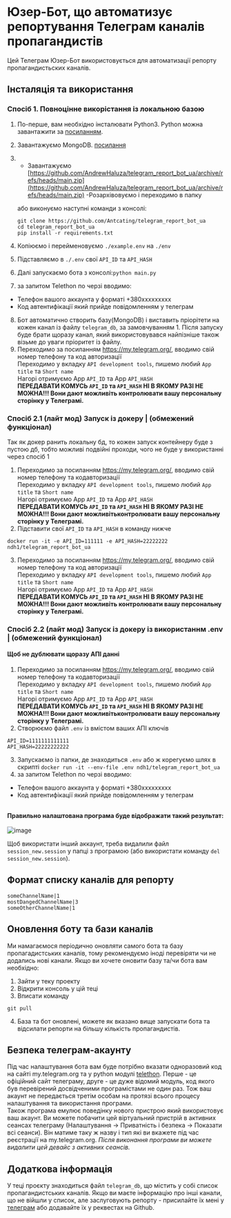 # Юзер-Бот, що автоматизує репортування Телеграм каналів пропагандистів

Цей Телеграм Юзер-Бот використовується для автоматизації репорту пропагандистьских каналів.



## Інсталяція та використання
### Спосіб 1. Повноцінне викорістання із локальною базою
1. По-перше, вам необхідно інсталювати Python3. Python можна завантажити за [посиланням](https://www.python.org/).
2. Завантажуємо MongoDB. [посилання](https://www.mongodb.com/try/download/community?tck=docs_server)
3. 
    - Завантажуємо  [https://github.com/AndrewHaluza/telegram_report_bot_ua/archive/refs/heads/main.zip](https://github.com/AndrewHaluza/telegram_report_bot_ua/archive/refs/heads/main.zip)
    -Розархівовуємо і переходимо в папку

    або виконуємо наступні команди з консолі:
    ```
    git clone https://github.com/Antcating/telegram_report_bot_ua
    cd telegram_report_bot_ua
    pip install -r requirements.txt
    ```


4. Копіюємо і перейменовуємо `./example.env` на `./env`
5. Підставляємо в `./.env` свої `API_ID` та `API_HASH`
6. Далі запускаємо бота з консолі:`python main.py`
7. за запитом Telethon по черзі вводимо:
- Телефон вашого аккаунта у форматі +380ххххххххх
- Код автентифікації який прийде повідомленням у телеграм
8. Бот автоматично створить базу(MongoDB) і виставить пріорітети на кожен канал із файлу `telegram_db`, за замовчуванням 1. Після запуску буде брати щоразу канал, який використовувався найпізніше також візьме до уваги пріоритет із файлу.
9. Переходимо за посиланням https://my.telegram.org/, вводимо свій номер телефону та код авторизації
   <br>Переходимо у вкладку `API development tools`, пишемо любий `App title` та `Short name`
   <br>Нагорі отримуємо App `API_ID` та App `API_HASH`
   <br>**ПЕРЕДАВАТИ КОМУСЬ `API_ID` та `API_HASH` НІ В ЯКОМУ РАЗІ НЕ МОЖНА!!! Вони дают можливіть контролювати вашу персональну сторінку у Телеграмі.**

### Спосіб 2.1 (лайт мод) Запуск із докеру | (обмежений функціонал) 
Так як докер ранить локальну бд, то кожен запуск контейнеру буде з пустою дб, тобто можливі подвійні проходи, чого не буде у  використанні через спосіб 1
1. Переходимо за посиланням https://my.telegram.org/, вводимо свій номер телефону та кодавторизації
<br>Переходимо у вкладку `API development tools`, пишемо любий `App title` та `Short name`
<br>Нагорі отримуємо App `API_ID` та App `API_HASH`
<br>**ПЕРЕДАВАТИ КОМУСЬ `API_ID` та `API_HASH` НІ В ЯКОМУ РАЗІ НЕ МОЖНА!!! Вони дают можливітьконтролювати вашу персональну сторінку у Телеграмі.**
2. Підставити свої `API_ID` та `API_HASH` в команду нижче

`docker run -it -e API_ID=111111 -e API_HASH=22222222 ndh1/telegram_report_bot_ua`

3. Переходимо за посиланням https://my.telegram.org/, вводимо свій номер телефону та код авторизації
   <br>Переходимо у вкладку `API development tools`, пишемо любий `App title` та `Short name`
   <br>Нагорі отримуємо App `API_ID` та App `API_HASH`
   <br>**ПЕРЕДАВАТИ КОМУСЬ `API_ID` та `API_HASH` НІ В ЯКОМУ РАЗІ НЕ МОЖНА!!! Вони дают можливіть контролювати вашу персональну сторінку у Телеграмі.**

### Спосіб 2.2 (лайт мод) Запуск із докеру  із використаннм .env | (обмежений функціонал)
#### Щоб не дублювати щоразу АПІ данні
 1) Переходимо за посиланням https://my.telegram.org/, вводимо свій номер телефону та кодавторизації
<br>Переходимо у вкладку `API development tools`, пишемо любий `App title` та `Short name`
<br>Нагорі отримуємо App `API_ID` та App `API_HASH`
<br>**ПЕРЕДАВАТИ КОМУСЬ `API_ID` та `API_HASH` НІ В ЯКОМУ РАЗІ НЕ МОЖНА!!! Вони дают можливітьконтролювати вашу персональну сторінку у Телеграмі.**
 2) Cтворюємо файл `.env` із вмістом ваших АПІ ключів 
 ```
 API_ID=1111111111111
 API_HASH=22222222222
 ```
 3) Запускаємо із папки, де знаходиться `.env` або ж корегуємо шлях в скрипті
 `docker run -it --env-file .env ndh1/telegram_report_bot_ua`
 4) за запитом Telethon по черзі вводимо:
 - Телефон вашого аккаунта у форматі +380ххххххххх
 - Код автентифікації який прийде повідомленням у телеграм

<br>**Правильно налаштована програма буде відображати такий результат:**
<br><br>![image](https://user-images.githubusercontent.com/39994538/155859028-e83b5228-e711-4f21-bf4e-db9b1cfccb24.png)

Щоб використати інший аккаунт, треба видалили файл `session_new.session` у папці з програмою (або використати команду `del session_new.session`).

## Формат списку каналів для репорту
    someChannelName|1
    mostDangedChannelName|3
    someOtherChannelName|1
    

## Оновлення боту та бази каналів
Ми намагаємося періодично оновляти самого бота та базу пропагадистських каналів, тому рекомендуємо іноді перевіряти чи не додались нові канали. 
Якщо ви хочете оновити базу та/чи бота вам необхідно: 
1. Зайти у теку проекту
2. Відкрити консоль у цій теці 
3. Вписати команду 
``` 
git pull
```
4. База та бот оновлені, можете як вказано вище запускати бота та відсилати репорти на більшу кількість пропагандистів.


## Безпека телеграм-акаунту

Під час налаштування бота вам буде потрібно вказати одноразовий код на сайті my.telegram.org та у python модулі [telethon](https://github.com/LonamiWebs/Telethon). Перше - це офіційний сайт телеграму, друге - це дуже відомий модуль, код якого був перевірений досвідченими програмістами не один раз. Тож ваш акаунт не передається третім особам на протязі всього процесу налаштування та використання програми.
<br>Також програма емулює поведінку нового пристрою який використовує ваш акаунт. Ви можете побачити цей віртуальний пристрій в активних сеансах телеграму (Налаштування -> Приватність і безпека -> Показати всі сеанси). Він матиме таку ж назву і тип які ви вкажете під час реєстрації на my.telegram.org. _Після виконання програми ви можете видалити цей девайс з активних сеансів._

## Додаткова інформація

У теці проєкту знаходиться файл `telegram_db`, що містить у собі список пропагандистських каналів. Якщо ви маєте інформацію про інші канали, що не війшли у список, але заслуговують репорту - присилайте їх мені у [телеграм](https://www.t.me/Achating) або додавайте їх у реквестах на Github.
```

